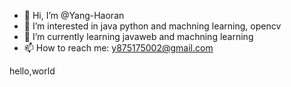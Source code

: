 - 👋 Hi, I’m @Yang-Haoran
- 👀 I’m interested in java python and machning learning, opencv
- 🌱 I’m currently learning javaweb and machning learning
- 📫 How to reach me: y875175002@gmail.com
<!---
Yang-Haoran/Yang-Haoran is a ✨ special ✨ repository because its `README.md` (this file) appears on your GitHub profile.
You can click the Preview link to take a look at your changes.
--->

hello,world
